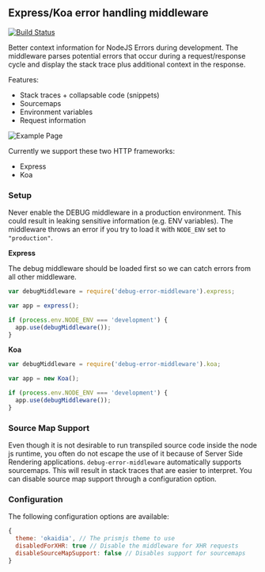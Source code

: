 ## Express/Koa error handling middleware

[![Build Status](https://travis-ci.org/matthisk/debug-error-middleware.svg?branch=master)](https://travis-ci.org/matthisk/stack-middleware)

Better context information for NodeJS Errors during development. The middleware
parses potential errors that occur during a request/response cycle and display
the stack trace plus additional context in the response.

Features:

* Stack traces + collapsable code (snippets)
* Sourcemaps
* Environment variables
* Request information

![Example Page](https://raw.githubusercontent.com/matthisk/stack-middleware/master/assets/example.png)

Currently we support these two HTTP frameworks:

* Express
* Koa

### Setup

Never enable the DEBUG middleware in a production environment. This could result
in leaking sensitive information (e.g. ENV variables). The middleware throws an
error if you try to load it with `NODE_ENV` set to `"production"`.

**Express**

The debug middleware should be loaded first so we can catch errors from all 
other middleware.

```javascript
var debugMiddleware = require('debug-error-middleware').express;

var app = express();

if (process.env.NODE_ENV === 'development') {
  app.use(debugMiddleware());
}
```

**Koa**

```javascript
var debugMiddleware = require('debug-error-middleware').koa;

var app = new Koa();

if (process.env.NODE_ENV === 'development') {
  app.use(debugMiddleware());
}
```

### Source Map Support

Even though it is not desirable to run transpiled source code inside the
node js runtime, you often do not escape the use of it because of Server Side
Rendering applications. `debug-error-middleware` automatically supports sourcemaps. 
This will result in stack traces that are easier to interpret. You can disable 
source map support through a configuration option.

### Configuration

The following configuration options are available:

```javascript
{
  theme: 'okaidia', // The prismjs theme to use
  disabledForXHR: true // Disable the middleware for XHR requests
  disableSourceMapSupport: false // Disables support for sourcemaps
}
```